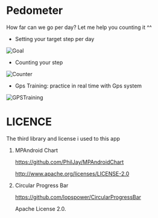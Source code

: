 # Pedometer
How far can we go per day? Let me help you counting it ^^

- Setting your target step per day

![Goal](https://user-images.githubusercontent.com/80594990/190896900-cd1e7d51-d0dd-4459-9d2a-8e87f8621f65.png)


- Counting your step

 ![Counter](https://user-images.githubusercontent.com/80594990/190896916-49384115-f337-42a0-9745-9afc5f4302b3.png)


- Gps Training: practice in real time with Gps system

![GPSTraining](https://user-images.githubusercontent.com/80594990/190896921-ae8db8cc-bcd5-4cd7-8ce1-7346dc2aef78.png)

# LICENCE

The third library and license i used to this app

1) MPAndroid Chart

   https://github.com/PhilJay/MPAndroidChart
   
   http://www.apache.org/licenses/LICENSE-2.0
   
2) Circular Progress Bar

   https://github.com/lopspower/CircularProgressBar
   
   Apache License 2.0.
